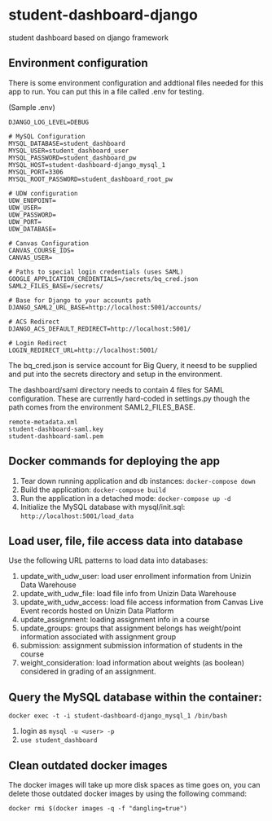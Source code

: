 # student-dashboard-django
student dashboard based on django framework
## Environment configuration
There is some environment configuration and addtional files needed for this app to run. You can put this in a file called .env for testing. 

(Sample .env)
```
DJANGO_LOG_LEVEL=DEBUG

# MySQL Configuration
MYSQL_DATABASE=student_dashboard
MYSQL_USER=student_dashboard_user
MYSQL_PASSWORD=student_dashboard_pw
MYSQL_HOST=student-dashboard-django_mysql_1
MYSQL_PORT=3306
MYSQL_ROOT_PASSWORD=student_dashboard_root_pw

# UDW configuration
UDW_ENDPOINT=
UDW_USER=
UDW_PASSWORD=
UDW_PORT=
UDW_DATABASE=

# Canvas Configuration
CANVAS_COURSE_IDS=
CANVAS_USER=

# Paths to special login credentials (uses SAML)
GOOGLE_APPLICATION_CREDENTIALS=/secrets/bq_cred.json
SAML2_FILES_BASE=/secrets/

# Base for Django to your accounts path
DJANGO_SAML2_URL_BASE=http://localhost:5001/accounts/

# ACS Redirect
DJANGO_ACS_DEFAULT_REDIRECT=http://localhost:5001/

# Login Redirect
LOGIN_REDIRECT_URL=http://localhost:5001/
```

The bq_cred.json is service account for Big Query, it neesd to be supplied and put into the secrets directory and setup in the environment.

The dashboard/saml directory needs to contain 4 files for SAML configuration. These are currently hard-coded in settings.py though the path comes from the environment SAML2_FILES_BASE.

	remote-metadata.xml 
	student-dashboard-saml.key
	student-dashboard-saml.pem


## Docker commands for deploying the app
1. Tear down running application and db instances:
`docker-compose down`
2. Build the application:
`docker-compose build`
3. Run the application in a detached mode: `docker-compose up -d`
4. Initialize the MySQL database with mysql/init.sql: `http://localhost:5001/load_data`

## Load user, file, file access data into database
Use the following URL patterns to load data into databases:
1. update_with_udw_user: load user enrollment information from Unizin Data Warehouse
2. update_with_udw_file: load file info from Unizin Data Warehouse
3. update_with_udw_access: load file access information from Canvas Live Event records hosted on Unizin Data Platform
4. update_assignment: loading assignment info in a course
5. update_groups: groups that assignment belongs has weight/point information associated with assignment group
6. submission: assignment submission information of students in the course
7. weight_consideration: load information about weights (as boolean) considered in grading of an assignment.

## Query the MySQL database within the container:
`docker exec -t -i student-dashboard-django_mysql_1 /bin/bash`
1. login as `mysql -u <user> -p`
2. `use student_dashboard`

## Clean outdated docker images
The docker images will take up more disk spaces as time goes on, you can delete those outdated docker images by using the following command:

`docker rmi $(docker images -q -f "dangling=true")`
